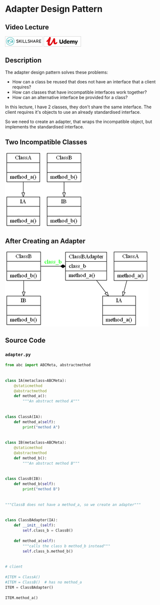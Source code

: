 # Adapter Design Pattern

## Video Lecture

<a id="skillShareVideoLink" href="https://skl.sh/34SM2Xg" target="_blank" title="Adapter Design Pattern"><img src="/img/skillshare_btn_sm.gif" alt="Adapter Design Pattern"/></a> 
<a id="udemyVideoLink" href="https://www.udemy.com/course/design-patterns-in-python/learn/lecture/16399566/?referralCode=7493DBBBF97FF2B0D24D" target="_blank" title="Adapter Design Pattern"><img src="/img/udemy_btn_sm.gif" alt="Adapter Design Pattern"/></a>

## Description

The adapter design pattern solves these problems:

- How can a class be reused that does not have an interface that a client requires?
- How can classes that have incompatible interfaces work together?
- How can an alternative interface be provided for a class?

In this lecture, I have 2 classes, they don't share the same interface. The client requires it's objects to use an already standardised interface.

So we need to create an adapter, that wraps the incompatible object, but implements the standardised interface.

## Two Incompatible Classes
![Adapter Design Pattern](adapter_before.png)

## After Creating an Adapter
![Adapter Design Pattern](adapter.png)

## Source Code

### **`adapter.py`**
```python
from abc import ABCMeta, abstractmethod


class IA(metaclass=ABCMeta):
    @staticmethod
    @abstractmethod
    def method_a():
        """An abstract method A"""


class ClassA(IA):
    def method_a(self):
        print("method A")


class IB(metaclass=ABCMeta):
    @staticmethod
    @abstractmethod
    def method_b():
        """An abstract method B"""


class ClassB(IB):
    def method_b(self):
        print("method B")


"""ClassB does not have a method_a, so we create an adapter"""


class ClassBAdapter(IA):
    def __init__(self):
        self.class_b = ClassB()

    def method_a(self):
        """calls the class b method_b instead"""
        self.class_b.method_b()


# client

#ITEM = ClassA()
#ITEM = ClassB()  # has no method_a
ITEM = ClassBAdapter()

ITEM.method_a()

```